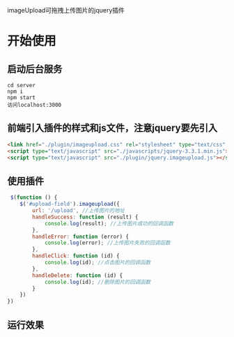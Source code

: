 imageUpload可拖拽上传图片的jquery插件

# 开始使用

## 启动后台服务

``` shell
cd server
npm i
npm start
访问localhost:3000
```

## 前端引入插件的样式和js文件，注意jquery要先引入

``` html
<link href="./plugin/imageupload.css" rel="stylesheet" type="text/css" />
<script type="text/javascript" src="./javascripts/jquery-3.3.1.min.js"></script>
<script type="text/javascript" src="./plugin/jquery.imageupload.js"></script>
```

## 使用插件

``` js
 $(function () {
    $('#upload-field').imageupload({
        url: '/upload', //上传图片的地址
        handleSuccess: function (result) {
            console.log(result); //上传图片成功的回调函数
        },
        handleError: function (error) {
            console.log(error); //上传图片失败的回调函数
        },
        handleClick: function (id) {
            console.log(id); //点击图片的回调函数
        },
        handleDelete: function (id) {
            console.log(id); //删除图片的回调函数
        }
    })
})
```

## 运行效果

